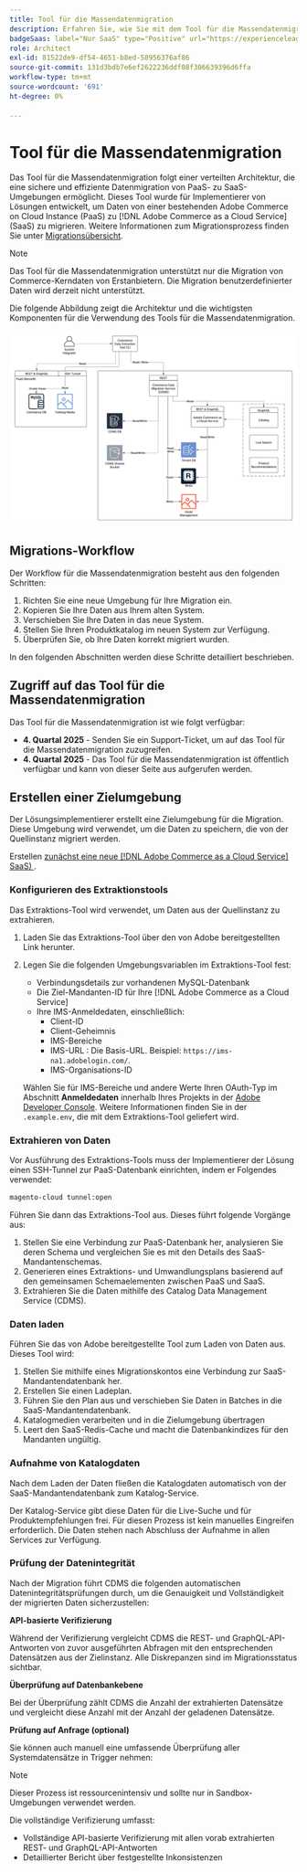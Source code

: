 ```yaml
---
title: Tool für die Massendatenmigration
description: Erfahren Sie, wie Sie mit dem Tool für die Massendatenmigration Daten aus Ihrer bestehenden Adobe Commerce in der Cloud-Instanz zu migrieren [!DNL Adobe Commerce as a Cloud Service].
badgeSaas: label="Nur SaaS" type="Positive" url="https://experienceleague.adobe.com/de/docs/commerce/user-guides/product-solutions" tooltip="Gilt nur für Adobe Commerce as a Cloud Service- und Adobe Commerce Optimizer-Projekte (von Adobe verwaltete SaaS-Infrastruktur)."
role: Architect
exl-id: 81522de9-df54-4651-b8ed-58956376af86
source-git-commit: 131d3bdb7e6ef2622236ddf08f306639396d6ffa
workflow-type: tm+mt
source-wordcount: '691'
ht-degree: 0%

---
```


# Tool für die Massendatenmigration

Das Tool für die Massendatenmigration folgt einer verteilten Architektur, die eine sichere und effiziente Datenmigration von PaaS- zu SaaS-Umgebungen ermöglicht. Dieses Tool wurde für Implementierer von Lösungen entwickelt, um Daten von einer bestehenden Adobe Commerce on Cloud Instance (PaaS) zu [!DNL Adobe Commerce as a Cloud Service] (SaaS) zu migrieren. Weitere Informationen zum Migrationsprozess finden Sie unter [Migrationsübersicht](./overview.md).

>[!NOTE]
>
>Das Tool für die Massendatenmigration unterstützt nur die Migration von Commerce-Kerndaten von Erstanbietern. Die Migration benutzerdefinierter Daten wird derzeit nicht unterstützt.

Die folgende Abbildung zeigt die Architektur und die wichtigsten Komponenten für die Verwendung des Tools für die Massendatenmigration.

![Architektur des Tools für die Massendatenmigration](../assets/bulk-data-diagram.png)

## Migrations-Workflow

Der Workflow für die Massendatenmigration besteht aus den folgenden Schritten:

1. Richten Sie eine neue Umgebung für Ihre Migration ein.
1. Kopieren Sie Ihre Daten aus Ihrem alten System.
1. Verschieben Sie Ihre Daten in das neue System.
1. Stellen Sie Ihren Produktkatalog im neuen System zur Verfügung.
1. Überprüfen Sie, ob Ihre Daten korrekt migriert wurden.

In den folgenden Abschnitten werden diese Schritte detailliert beschrieben.

## Zugriff auf das Tool für die Massendatenmigration

Das Tool für die Massendatenmigration ist wie folgt verfügbar:

- **4. Quartal 2025** - Senden Sie ein Support-Ticket, um auf das Tool für die Massendatenmigration zuzugreifen.
- **4. Quartal 2025** - Das Tool für die Massendatenmigration ist öffentlich verfügbar und kann von dieser Seite aus aufgerufen werden.

## Erstellen einer Zielumgebung

Der Lösungsimplementierer erstellt eine Zielumgebung für die Migration. Diese Umgebung wird verwendet, um die Daten zu speichern, die von der Quellinstanz migriert werden.

Erstellen [ zunächst eine neue  [!DNL Adobe Commerce as a Cloud Service] SaaS) ](../getting-started.md#create-an-instance).

### Konfigurieren des Extraktionstools

Das Extraktions-Tool wird verwendet, um Daten aus der Quellinstanz zu extrahieren.

1. Laden Sie das Extraktions-Tool über den von Adobe bereitgestellten Link herunter.
1. Legen Sie die folgenden Umgebungsvariablen im Extraktions-Tool fest:
   - Verbindungsdetails zur vorhandenen MySQL-Datenbank
   - Die Ziel-Mandanten-ID für Ihre [!DNL Adobe Commerce as a Cloud Service]
   - Ihre IMS-Anmeldedaten, einschließlich:
      - Client-ID
      - Client-Geheimnis
      - IMS-Bereiche
      - IMS-URL : Die Basis-URL. Beispiel: `https://ims-na1.adobelogin.com/`.
      - IMS-Organisations-ID

   Wählen Sie für IMS-Bereiche und andere Werte Ihren OAuth-Typ im Abschnitt **Anmeldedaten** innerhalb Ihres Projekts in der [Adobe Developer Console](https://developer.adobe.com/console/). Weitere Informationen finden Sie in der `.example.env`, die mit dem Extraktions-Tool geliefert wird.

### Extrahieren von Daten

Vor Ausführung des Extraktions-Tools muss der Implementierer der Lösung einen SSH-Tunnel zur PaaS-Datenbank einrichten, indem er Folgendes verwendet:

```bash
magento-cloud tunnel:open
```

Führen Sie dann das Extraktions-Tool aus. Dieses führt folgende Vorgänge aus:

1. Stellen Sie eine Verbindung zur PaaS-Datenbank her, analysieren Sie deren Schema und vergleichen Sie es mit den Details des SaaS-Mandantenschemas.
1. Generieren eines Extraktions- und Umwandlungsplans basierend auf den gemeinsamen Schemaelementen zwischen PaaS und SaaS.
1. Extrahieren Sie die Daten mithilfe des Catalog Data Management Service (CDMS).

### Daten laden

Führen Sie das von Adobe bereitgestellte Tool zum Laden von Daten aus. Dieses Tool wird:

1. Stellen Sie mithilfe eines Migrationskontos eine Verbindung zur SaaS-Mandantendatenbank her.
1. Erstellen Sie einen Ladeplan.
1. Führen Sie den Plan aus und verschieben Sie Daten in Batches in die SaaS-Mandantendatenbank.
1. Katalogmedien verarbeiten und in die Zielumgebung übertragen
1. Leert den SaaS-Redis-Cache und macht die Datenbankindizes für den Mandanten ungültig.

### Aufnahme von Katalogdaten

Nach dem Laden der Daten fließen die Katalogdaten automatisch von der SaaS-Mandantendatenbank zum Katalog-Service.

Der Katalog-Service gibt diese Daten für die Live-Suche und für Produktempfehlungen frei. Für diesen Prozess ist kein manuelles Eingreifen erforderlich. Die Daten stehen nach Abschluss der Aufnahme in allen Services zur Verfügung.

### Prüfung der Datenintegrität

Nach der Migration führt CDMS die folgenden automatischen Datenintegritätsprüfungen durch, um die Genauigkeit und Vollständigkeit der migrierten Daten sicherzustellen:

**API-basierte Verifizierung**

Während der Verifizierung vergleicht CDMS die REST- und GraphQL-API-Antworten von zuvor ausgeführten Abfragen mit den entsprechenden Datensätzen aus der Zielinstanz. Alle Diskrepanzen sind im Migrationsstatus sichtbar.

**Überprüfung auf Datenbankebene**

Bei der Überprüfung zählt CDMS die Anzahl der extrahierten Datensätze und vergleicht diese Anzahl mit der Anzahl der geladenen Datensätze.

**Prüfung auf Anfrage (optional)**

Sie können auch manuell eine umfassende Überprüfung aller Systemdatensätze in Trigger nehmen:

>[!NOTE]
>
>Dieser Prozess ist ressourcenintensiv und sollte nur in Sandbox-Umgebungen verwendet werden.

Die vollständige Verifizierung umfasst:

- Vollständige API-basierte Verifizierung mit allen vorab extrahierten REST- und GraphQL-API-Antworten
- Detaillierter Bericht über festgestellte Inkonsistenzen

